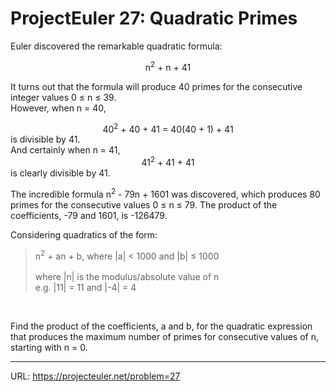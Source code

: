 <h1> ProjectEuler 27: Quadratic Primes</h1>
<p>Euler discovered the remarkable quadratic formula:</p>
<center>n<sup>2</sup> + n + 41</center>
<p>It turns out that the formula will produce 40 primes for the consecutive integer values 0 &le; n &le; 39.<br>
However, when n = 40,
<center>40<sup>2</sup> + 40 + 41 = 40(40 + 1) + 41</center> is divisible by 41.<br>
And certainly when n = 41,<br>
<center>41<sup>2</sup> + 41 + 41</center>
is clearly divisible by 41.</p>
<p>The incredible formula n<sup>2</sup> - 79n + 1601 was discovered, which produces 80 primes for the consecutive values 0 &le; n &le; 79. The product of the coefficients, -79 and 1601, is -126479.</p>
<p>Considering quadratics of the form:</p>
<blockquote>
n<sup>2</sup> + an + b, where |a| &lt; 1000 and |b| &le; 1000<br><br><div>where |n| is the modulus/absolute value of n<br>e.g. |11| = 11 and |-4| = 4</div>
</blockquote>
<br>
<p>Find the product of the coefficients, a and b, for the quadratic expression that produces the maximum number of primes for consecutive values of n, starting with n = 0.</p>

<hr>

URL: https://projecteuler.net/problem=27